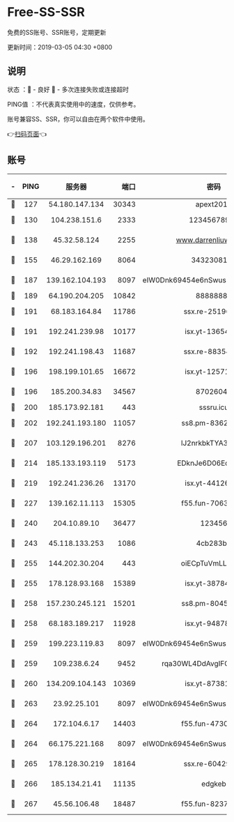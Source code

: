# Free-SS-SSR

免费的SS账号、SSR账号，定期更新

更新时间：2019-03-05 04:30 +0800

## 说明

状态     ：🙂 - 良好 🙁 - 多次连接失败或连接超时

PING值   ：不代表真实使用中的速度，仅供参考。

账号兼容SS、SSR，你可以自由在两个软件中使用。

👉[扫码页面](https://liesauer.github.io/free-ss-ssr.github.io/)👈

## 账号

|-|PING|服务器|端口|密码|加密方式|区域|
|:----:|:----:|:-----:|-----:|:----:|:----:|:----:|
|🙂|127|54.180.147.134|30343|apext2019|chacha20|KR|
|🙂|130|104.238.151.6|2333|12345678900|aes-256-cfb|JP|
|🙂|138|45.32.58.124|2255|www.darrenliuwei.com|aes-256-cfb|JP|
|🙂|155|46.29.162.169|8064|3432308177|aes-256-cfb|RU|
|🙂|187|139.162.104.193|8097|eIW0Dnk69454e6nSwuspv9DmS201tQ0D|aes-256-cfb|JP|
|🙂|189|64.190.204.205|10842|88888888|rc4-md5|US|
|🙂|191|68.183.164.84|11786|ssx.re-25196932|aes-256-cfb|US|
|🙂|191|192.241.239.98|10177|isx.yt-13654380|aes-256-cfb|US|
|🙂|192|192.241.198.43|11687|ssx.re-88354290|aes-256-cfb|US|
|🙂|196|198.199.101.65|16672|isx.yt-12571443|aes-256-cfb|US|
|🙂|196|185.200.34.83|34567|87026045|aes-256-cfb|US|
|🙂|200|185.173.92.181|443|sssru.icu|rc4-md5|RU|
|🙂|202|192.241.193.180|11057|ss8.pm-83620677|aes-256-cfb|US|
|🙂|207|103.129.196.201|8276|lJ2nrkbkTYA30wv0|aes-256-cfb|US|
|🙂|214|185.133.193.119|5173|EDknJe6D06EoWDaw|aes-256-cfb|US|
|🙂|219|192.241.236.26|13170|isx.yt-44126456|aes-256-cfb|US|
|🙂|227|139.162.11.113|15305|f55.fun-70630978|aes-256-cfb|SG|
|🙂|240|204.10.89.10|36477|123456|aes-256-cfb|US|
|🙂|243|45.118.133.253|1086|4cb283b8|aes-256-cfb|SG|
|🙂|255|144.202.30.204|443|oiECpTuVmLLxk4Ts|aes-256-cfb|US|
|🙂|255|178.128.93.168|15389|isx.yt-38784218|aes-256-cfb|SG|
|🙂|258|157.230.245.121|15201|ss8.pm-80454151|aes-256-cfb|SG|
|🙂|258|68.183.189.217|11928|isx.yt-94878692|aes-256-cfb|SG|
|🙂|259|199.223.119.83|8097|eIW0Dnk69454e6nSwuspv9DmS201tQ0D|aes-256-cfb|US|
|🙂|259|109.238.6.24|9452|rqa30WL4DdAvgIFG6Fs3znzTa|aes-256-cfb|FR|
|🙂|260|134.209.104.143|10369|isx.yt-87381923|aes-256-cfb|SG|
|🙂|263|23.92.25.101|8097|eIW0Dnk69454e6nSwuspv9DmS201tQ0D|aes-256-cfb|US|
|🙂|264|172.104.6.17|14403|f55.fun-47304627|aes-256-cfb|US|
|🙂|264|66.175.221.168|8097|eIW0Dnk69454e6nSwuspv9DmS201tQ0D|aes-256-cfb|US|
|🙂|265|178.128.30.219|18164|ssx.re-60429944|aes-256-cfb|SG|
|🙂|266|185.134.21.41|11135|edgkeb|aes-256-cfb|GB|
|🙂|267|45.56.106.48|18487|f55.fun-82379795|aes-256-cfb|US|
